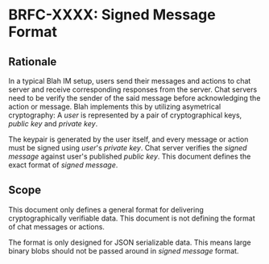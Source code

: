 # BRFC-XXXX: Signed Message Format

## Rationale

In a typical Blah IM setup, users send their messages and actions to chat server and receive corresponding responses from the server. Chat servers need to be verify the sender of the said message before acknowledging the action or message. Blah implements this by utilizing asymetrical cryptography: A *user* is represented by a pair of cryptographical keys, *public key* and *private key*. 

The keypair is generated by the user itself, and every message or action must be signed using *user*'s *private key*. Chat server verifies the *signed message* against user's published *public key*. This document defines the exact format of *signed message*.

## Scope

This document only defines a general format for delivering cryptographically verifiable data. This document is not defining the format of chat messages or actions.

The format is only designed for JSON serializable data. This means large binary blobs should not be passed around in *signed message* format.

